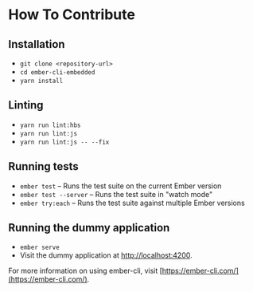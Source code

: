 # How To Contribute

## Installation

* `git clone <repository-url>`
* `cd ember-cli-embedded`
* `yarn install`

## Linting

* `yarn run lint:hbs`
* `yarn run lint:js`
* `yarn run lint:js -- --fix`

## Running tests

* `ember test` – Runs the test suite on the current Ember version
* `ember test --server` – Runs the test suite in "watch mode"
* `ember try:each` – Runs the test suite against multiple Ember versions

## Running the dummy application

* `ember serve`
* Visit the dummy application at [http://localhost:4200](http://localhost:4200).

For more information on using ember-cli, visit [https://ember-cli.com/](https://ember-cli.com/).
